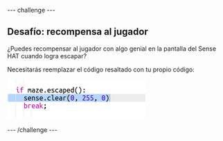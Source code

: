 \--- challenge \---

## Desafío: recompensa al jugador

¿Puedes recompensar al jugador con algo genial en la pantalla del Sense HAT cuando logra escapar?

Necesitarás reemplazar el código resaltado con tu propio código:

![captura de pantalla](images/compass-reward.png)

\--- /challenge \---
